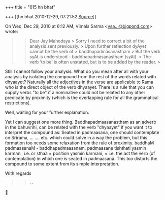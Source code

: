 +++
title = "015 hn bhat"

+++
[[hn bhat	2010-12-29, 07:21:52 [Source](https://groups.google.com/g/samskrita/c/DeBhdtr-xcg)]]



On Wed, Dec 29, 2010 at 6:12 AM, Vimala Sarma \<[vsa...@bigpond.com]()\> wrote:  

> 
> > 
> > Dear Jay Mahodaya >
> Sorry I need to correct a bit of the analysis sent previously. >
> Upon further reflection dyAyet cannot be the verb of > baddhapadmāsanastham >
> But the verb syAt is understood – baddhapadmāsanastham (syAt). >
> The verb ‘to be’ is often unstated, but is to be added by the reader. >
> 
> > 
> > 

  

Still I cannot follow your analysis. What do you mean after all with your analysis by isolating the compound from the rest of the words related with dhyaayet? Naturally all the adjectives in the verse are applicable to Rama who is the direct object of the verb dhyaayet. There is a rule that you can supply verbs "to be" if a nominative could not be related to any other predicate by proximity (which is the overlapping rule for all the grammatical restrictions).



Well, waiting for your further explanation.

  

Yet I can suggest one more thing. Baddhapadmaasanastham as an adverb in the bahuvrihi, can be related with the verb "dhyaayet" if you want it to interpret the compound as: Seated in padmaasana, one should contemplate on Srirama, ... .... etc. which could solve in a way the problem, but this formation too needs some relaxation from the rule of proximity. baddhaM padmaasanaM - baddhapadmaasanam, padmaasane tishthati yasmin karmani, i.e. or sthaa = position yasmin karmani, = i.e. the act the verb (of contemplation) in which one is seated in padmaasana. This too distorts the compound to some extent from its simple interpretation.

  

With regards

  

  

  

> 
> > 
> > --
> > 
> > 



